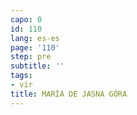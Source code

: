 ```yaml
---
capo: 0
id: 110
lang: es-es
page: '110'
step: pre
subtitle: ''
tags:
- vir
title: MARÍA DE JASNA GÓRA
---
```

